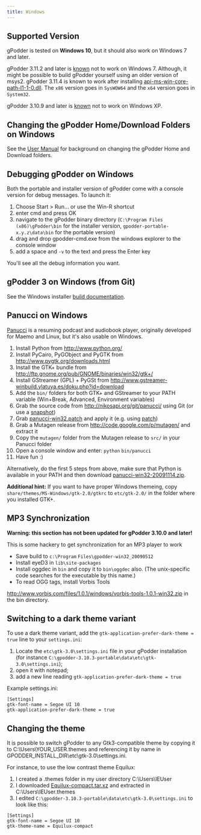 ```yaml
---
title: Windows
---
```


Supported Version
---------------

gPodder is tested on **Windows 10**, but it should also work on Windows 7 and later.

gPodder 3.11.2 and later is [known](https://github.com/gpodder/gpodder/issues/1540)
not to work on Windows 7. Although, it might be possible to build gPodder yourself
using an older version of msys2. gPodder 3.11.4 is known to work after installing
[api-ms-win-core-path-l1-1-0.dll](https://github.com/nalexandru/api-ms-win-core-path-HACK/releases).
The `x86` version goes in `SysWOW64` and the `x64` version goes in `System32`.

gPodder 3.10.9 and later is [known](https://www.freelists.org/post/gpodder/gpodder-Digest-V9-17)
not to work on Windows XP.

Changing the gPodder Home/Download Folders on Windows
--------------------------------------
See the [User Manual](user-manual#changing-the-downloads-folder-location-and-the-gpodder-home-folder) for background on changing the gPodder Home and Download folders.


Debugging gPodder on Windows
-------------------------

Both the portable and installer version of gPodder come with a console version for debug messages.
To launch it:

1. Choose Start > Run... or use the Win-R shortcut
2. enter cmd and press OK
3. navigate to the gPodder binary directory
  (`C:\Program Files (x86)\gPodder\bin` for the installer version,
  `gpodder-portable-x.y.z\data\bin` for the portable version)
4. drag and drop gpodder-cmd.exe from the windows explorer to the console window
5. add a space and `-v` to the text and press the Enter key

You'll see all the debug information you want.


gPodder 3 on Windows (from Git)
-------------------------------

See the Windows installer [build documentation](https://github.com/gpodder/gpodder/blob/master/tools/win_installer/README.rst).


Panucci on Windows
------------------

[Panucci](http://panucci.garage.maemo.org/) is a resuming podcast and audiobook player, originally developed for Maemo and Linux, but it's also usable on Windows.

1.  Install Python from <http://www.python.org/>
2.  Install PyCairo, PyGObject and PyGTK from <http://www.pygtk.org/downloads.html>
3.  Install the GTK+ bundle from <http://ftp.gnome.org/pub/GNOME/binaries/win32/gtk+/>
4.  Install GStreamer (GPL) + PyGSt from <http://www.gstreamer-winbuild.ylatuya.es/doku.php?id=download>
5.  Add the `bin/` folders for both GTK+ and GStreamer to your PATH variable (Win+Break, Advanced, Environment variables)
6.  Grab the source code from <http://nikosapi.org/git/panucci/> using Git (or use a [snapshot](http://nikosapi.org/git/panucci/snapshot/master.zip))
7.  Grab [panucci-win32.patch](http://khan.thpinfo.com/~thp/tmp/panucci-win32.patch) and apply it (e.g. using [patch](http://gnuwin32.sourceforge.net/packages/patch.htm))
8.  Grab a Mutagen release from <http://code.google.com/p/mutagen/> and extract it
9.  Copy the `mutagen/` folder from the Mutagen release to `src/` in your Panucci folder
10. Open a console window and enter: `python` `bin/panucci`
11. Have fun :)

Alternatively, do the first 5 steps from above, make sure that Python is available in your PATH and then download [panucci-win32-20091114.zip](http://khan.thpinfo.com/~thp/tmp/panucci-win32-20091114.zip).

**Additional hint:** If you want to have proper Windows themeing, copy `share/themes/MS-Windows/gtk-2.0/gtkrc` to `etc/gtk-2.0/` in the folder where you installed GTK+.


MP3 Synchronization
-------------------

**Warning: this section has not been updated for gPodder 3.10.0 and later!**

This is some hackery to get synchronization for an MP3 player to work

-   Save build to `c:\Program` `Files\gpodder-win32_20090512`
-   Install eyeD3 in `lib\site-packages`
-   Install oggdec in `bin` and copy it to `bin\oggdec` also. (The unix-specific code searches for the executable by this name.)
-   To read OGG tags, install Vorbis Tools

<http://www.vorbis.com/files/1.0.1/windows/vorbis-tools-1.0.1-win32.zip> in the bin directory.


Switching to a dark theme variant
---------------------------------

To use a dark theme variant, add the `gtk-application-prefer-dark-theme = true` line to your `settings.ini`:

 1. Locate the `etc\gtk-3.0\settings.ini` file in your gPodder installation (for instance `C:\gpodder-3.10.3-portable\data\etc\gtk-3.0\settings.ini`);
 2. open it with notepad;
 3. add a new line reading `gtk-application-prefer-dark-theme = true`

Example settings.ini:

```
[Settings]
gtk-font-name = Segoe UI 10
gtk-application-prefer-dark-theme = true
```


Changing the theme
------------------

It is possible to switch gPodder to any Gtk3-compatible theme
by copying it to C:\Users\YOUR_USER\.themes and referencing it by name in GPODDER_INSTALL_DIR\etc\gtk-3.0\settings.ini.

For instance, to use the low contrast theme Equilux:

 1. I created a .themes folder in my user directory C:\Users\IEUser
 2. I downloaded [Equilux-compact.tar.xz](https://www.pling.com/p/1182169/) and extracted in C:\Users\IEUser\.themes
 3. I edited `C:\gpodder-3.10.3-portable\data\etc\gtk-3.0\settings.ini` to look like this:

```
[Settings]
gtk-font-name = Segoe UI 10
gtk-theme-name = Equilux-compact
```
